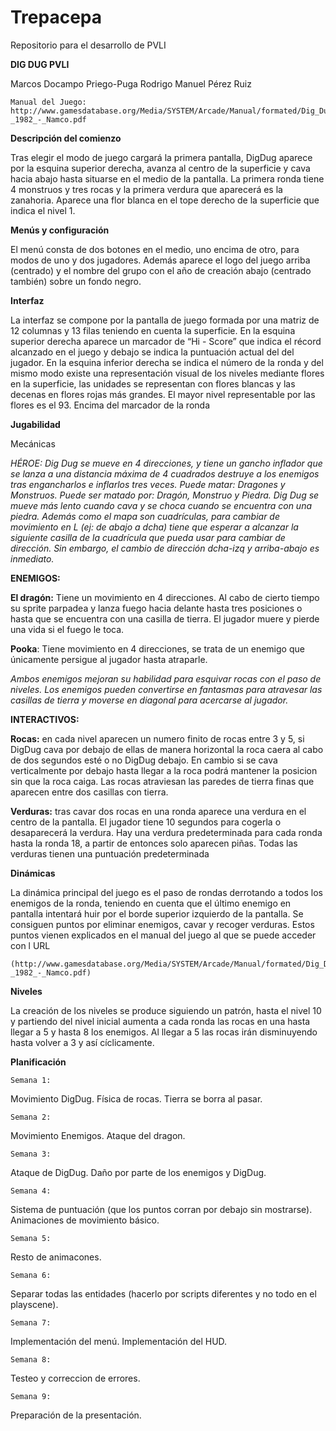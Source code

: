 # Trepacepa
Repositorio para el desarrollo de PVLI 

__DIG DUG PVLI__

Marcos Docampo Priego-Puga
Rodrigo Manuel Pérez Ruiz


    Manual del Juego: http://www.gamesdatabase.org/Media/SYSTEM/Arcade/Manual/formated/Dig_Dug_-_1982_-_Namco.pdf

__Descripción del comienzo__

Tras elegir el modo de juego cargará la primera pantalla, DigDug aparece por la esquina superior derecha, avanza al centro de la superficie y cava hacia abajo hasta situarse en el medio de la pantalla. La primera ronda tiene 4 monstruos y tres rocas y la primera verdura que aparecerá es la zanahoria. Aparece una flor blanca en el tope derecho de la superficie que indica el nivel 1.


__Menús y configuración__

El menú consta de dos botones en el medio, uno encima de otro, para modos de uno y dos jugadores. Además aparece el logo del juego arriba (centrado) y el nombre del grupo con el año de creación abajo (centrado también) sobre un fondo negro.


__Interfaz__

La interfaz se compone por la pantalla de juego formada por una matriz de 12 columnas y 13 filas teniendo en cuenta la superficie. En la esquina superior derecha aparece un marcador de “Hi - Score” que indica el récord alcanzado en el juego y debajo se indica la puntuación actual del del jugador. En la esquina inferior derecha se indica el número de la ronda y del mismo modo existe una representación visual de los niveles mediante flores en la superficie, las unidades se representan con flores blancas y las decenas en flores rojas más grandes. El mayor nivel representable por las flores es el 93. Encima del marcador de la ronda


__Jugabilidad__

Mecánicas

*HÉROE: 
Dig Dug se mueve en 4 direcciones, y tiene un gancho inflador que se lanza a una distancia máxima de 4 cuadrados destruye a los enemigos tras engancharlos e inflarlos tres veces. 
Puede matar: Dragones y Monstruos.
Puede ser matado por: Dragón, Monstruo y Piedra.
Dig Dug se mueve más lento cuando cava y se choca cuando se encuentra con una piedra. Además como el mapa son cuadrículas, para cambiar de movimiento en L (ej: de abajo a dcha) tiene que esperar a alcanzar la siguiente casilla de la cuadrícula que pueda usar para cambiar de dirección. Sin embargo, el cambio de dirección dcha-izq y arriba-abajo es inmediato.*

__ENEMIGOS:__

__El dragón:__ Tiene un movimiento en 4 direcciones. Al cabo de cierto tiempo su sprite parpadea y lanza fuego hacia delante hasta tres posiciones o hasta que se encuentra con una casilla de tierra. El jugador muere y pierde una vida si el fuego le toca.

__Pooka__: Tiene movimiento en 4 direcciones, se trata de un enemigo que únicamente persigue al jugador hasta atraparle.

*Ambos enemigos mejoran su habilidad para esquivar rocas con el paso de niveles.*
*Los enemigos pueden convertirse en fantasmas para atravesar las casillas de tierra y moverse en diagonal para acercarse al jugador.*
	

__INTERACTIVOS:__

__Rocas:__ en cada nivel aparecen un numero finito de rocas entre 3 y 5, si DigDug cava por debajo de ellas de manera horizontal la roca caera al cabo de dos segundos esté o no DigDug debajo. En cambio si se cava verticalmente por debajo hasta llegar a la roca podrá mantener la posicion sin que la roca caiga. Las rocas atraviesan las paredes de tierra finas que aparecen entre dos casillas con tierra.

__Verduras:__ tras cavar dos rocas en una ronda aparece una verdura en el centro de la pantalla. El jugador tiene 10 segundos para cogerla o desaparecerá la verdura. Hay una verdura predeterminada para cada ronda hasta la ronda 18, a partir de entonces solo aparecen piñas. Todas las verduras tienen una puntuación predeterminada

__Dinámicas__
	
La dinámica principal del juego es el paso de rondas derrotando a todos los enemigos de la ronda, teniendo en cuenta que el último enemigo en pantalla intentará huir por el borde superior izquierdo de la pantalla. Se consiguen puntos por eliminar enemigos, cavar y recoger verduras. Estos puntos vienen explicados en el manual del juego al que se puede acceder con l URL 
    
    (http://www.gamesdatabase.org/Media/SYSTEM/Arcade/Manual/formated/Dig_Dug_-_1982_-_Namco.pdf)

__Niveles__

La creación de los niveles se produce siguiendo un patrón, hasta el nivel 10 y partiendo del nivel inicial aumenta a cada ronda las rocas en una hasta llegar a 5 y hasta 8 los enemigos. Al llegar a 5 las rocas irán disminuyendo hasta volver a 3 y así cíclicamente.

__Planificación__

	Semana 1:

Movimiento DigDug.
Física de rocas.
Tierra se borra al pasar.

	Semana 2:

Movimiento Enemigos.
Ataque del dragon.

	Semana 3:

Ataque de DigDug.
Daño por parte de los enemigos y DigDug.

	Semana 4:

Sistema de puntuación (que los puntos corran por debajo sin mostrarse).
Animaciones de movimiento básico.

	Semana 5:

Resto de animacones.

	Semana 6:

Separar todas las entidades (hacerlo por scripts diferentes y no todo en el playscene).

	Semana 7:

Implementación del menú.
Implementación del HUD.

	Semana 8:

Testeo y correccion de errores.

	Semana 9:

Preparación de la presentación.
